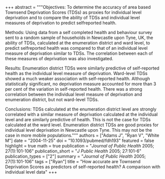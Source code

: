 +++
abstract = """Objectives: To determine the accuracy of area based Townsend Deprivation Scores (TDSs) as proxies for individual level deprivation and to compare the ability of TDSs and individual level measures of deprivation to predict selfreported health.

Methods: Using data from a self completed health and behaviour survey sent to a random sample of households in Newcastle upon Tyne, UK, the ability of TDSs, calculated at the enumeration district and ward level, to predict selfreported health was compared to that of an individual level measure of deprivation similar to TDSs. The correlation between each of these measures of deprivation was also investigated.

Results: Enumeration district TDSs were similarly predictive of self-reported health as the individual level measure of deprivation. Ward-level TDSs showed a much weaker association with self-reported health. Although statistically significant, no deprivation measure accounted for more than 3 per cent of the variation in self-reported health. There was a strong correlation between the individual level measure of deprivation and enumeration district, but not ward-level TDSs.

Conclusions: TDSs calculated at the enumeration district level are strongly correlated with a similar measure of deprivation calculated at the individual level and are similarly predictive of health. This is not the case for TDSs calculated at the ward level. Enumeration district TDSs are good proxies for individual level deprivation in Newcastle upon Tyne. This may not be the case in more mobile populations."""
authors = ["Adams J", "Ryan V", "White M"]
date = "2004-11-25"
doi = "10.1093/pubmed/fdh193"
featured = false
highlight = true
math = true
publication = "*Journal of Public Health* 2005; 27(1):101-106"
publication_short = "*J Public Health* 2005; 27:101-6"
publication_types = ["2"]
summary = "*Journal of Public Health* 2005; 27(1):101-106"
tags = ["Ryan"]
title = "How accurate are Townsend Deprivation Scores as predictors of self-reported health? A comparison with individual level data"
+++
